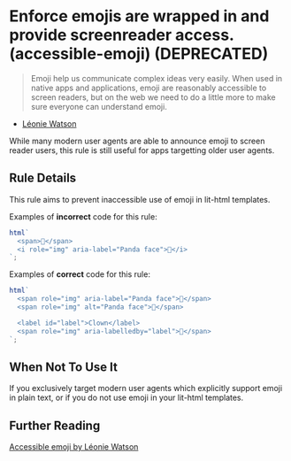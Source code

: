 # Enforce emojis are wrapped in <span> and provide screenreader access. (accessible-emoji) (DEPRECATED)

> Emoji help us communicate complex ideas very easily. When used in native apps and applications, emoji are reasonably accessible to screen readers, but on the web we need to do a little more to make sure everyone can understand emoji.

- [Léonie Watson](https://tink.uk/accessible-emoji/)

While many modern user agents are able to announce emoji to screen reader users, this rule is still useful for apps targetting older user agents.

## Rule Details

This rule aims to prevent inaccessible use of emoji in lit-html templates.

Examples of **incorrect** code for this rule:

```js
html`
  <span>🐼</span>
  <i role="img" aria-label="Panda face">🐼</i>
`;
```

Examples of **correct** code for this rule:

```js
html`
  <span role="img" aria-label="Panda face">🐼</span>
  <span role="img" alt="Panda face">🐼</span>

  <label id="label">Clown</label>
  <span role="img" aria-labelledby="label">🤡</span>
`;
```

## When Not To Use It

If you exclusively target modern user agents which explicitly support emoji in plain text, or if you do not use emoji in your lit-html templates.

## Further Reading

[Accessible emoji by Léonie Watson](https://tink.uk/accessible-emoji/)
